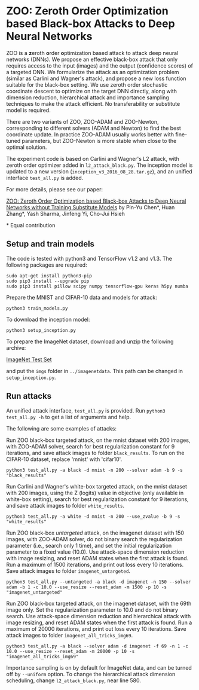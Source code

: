 ZOO: Zeroth Order Optimization based Black-box Attacks to Deep Neural Networks 
=====================================

ZOO is a **z**eroth **o**rder **o**ptimization based attack to attack deep
neural networks (DNNs).  We propose an effective black-box attack that only
requires access to the input (images) and the output (confidence scores) of a
targeted DNN. We formularize the attack as an optimization problem (similar as
Carlini and Wagner's attack), and propose a new loss function suitable for the
black-box setting.  We use zeroth order stochastic coordinate descent to
optimize on the target DNN directly, along with dimension reduction,
hierarchical attack and importance sampling techniques to make the attack
efficient. No transferability or substitute model is required.

There are two variants of ZOO, ZOO-ADAM and ZOO-Newton, corresponding to
different solvers (ADAM and Newton) to find the best coordinate update.
In practice ZOO-ADAM usually works better with fine-tuned parameters,
but ZOO-Newton is more stable when close to the optimal solution.

The experiment code is based on Carlini and Wagner's L2 attack, with
zeroth order optimizer added in `l2_attack_black.py`. The inception model
is updated to a new version (`inception_v3_2016_08_28.tar.gz`), and 
an unified interface `test_all.py` is added.

For more details, please see our paper:

[ZOO: Zeroth Order Optimization based Black-box Attacks to Deep Neural Networks without Training Substitute Models](https://arxiv.org/abs/1708.03999)
by Pin-Yu Chen\*, Huan Zhang\*, Yash Sharma, Jinfeng Yi, Cho-Jui Hsieh

\* Equal contribution


Setup and train models
-------------------------------------

The code is tested with python3 and TensorFlow v1.2 and v1.3. The following
packages are required:

```
sudo apt-get install python3-pip
sudo pip3 install --upgrade pip
sudo pip3 install pillow scipy numpy tensorflow-gpu keras h5py numba
```

Prepare the MNIST and CIFAR-10 data and models for attack:

```
python3 train_models.py
```

To download the inception model:

```
python3 setup_inception.py
```

To prepare the ImageNet dataset, download and unzip the following archive:

[ImageNet Test Set](http://jaina.cs.ucdavis.edu/datasets/adv/imagenet/img.tar.gz)


and put the `imgs` folder in `../imagenetdata`. This path can be changed
in `setup_inception.py`.

Run attacks
--------------------------------------

An unified attack interface, `test_all.py` is provided. Run `python3 test_all.py -h`
to get a list of arguments and help.

The following are some examples of attacks:

Run ZOO black-box targeted attack, on the mnist dataset with 200 images, with
ZOO-ADAM solver, search for best regularization constant for 9 iterations, and
save attack images to folder `black_results`. To run on the CIFAR-10 dataset,
replace 'mnist' with 'cifar10'.

```
python3 test_all.py -a black -d mnist -n 200 --solver adam -b 9 -s "black_results"
```

Run Carlini and Wagner's white-box targeted attack, on the mnist dataset with
200 images, using the Z (logits) value in objective (only available in
white-box setting), search for best regularization constant for 9 iterations,
and save attack images to folder `white_results`.

```
python3 test_all.py -a white -d mnist -n 200 --use_zvalue -b 9 -s "white_results"
```

Run ZOO black-box *untargeted* attack, on the imagenet dataset with 150 images, with ZOO-ADAM
solver, do not binary search the regularization parameter (i.e., search only 1
time), and set the initial regularization parameter to a fixed value (10.0). Use
attack-space dimension reduction with image resizing, and reset ADAM states
when the first attack is found.  Run a maximum of 1500 iterations, and print
out loss every 10 iterations. Save attack images to folder `imagenet_untargeted`.

```
python3 test_all.py --untargeted -a black -d imagenet -n 150 --solver adam -b 1 -c 10.0 --use_resize --reset_adam -m 1500 -p 10 -s "imagenet_untargeted"
```

Run ZOO black-box targeted attack, on the imagenet dataset, with the 69th image
only.  Set the regularization parameter to 10.0 and do not binary search. Use
attack-space dimension reduction and hierarchical attack with image resizing,
and reset ADAM states when the first attack is found.  Run a maximum of 20000
iterations, and print out loss every 10 iterations. Save attack images to
folder `imagenet_all_tricks_img69`.


```
python3 test_all.py -a black --solver adam -d imagenet -f 69 -n 1 -c 10.0 --use_resize --reset_adam -m 20000 -p 10 -s "imagenet_all_tricks_img69"
```

Importance sampling is on by default for ImageNet data, and can be turned off by
`--uniform` option. To change the hierarchical attack dimension scheduling,
change `l2_attack_black.py`, near line 580.

